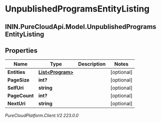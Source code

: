# UnpublishedProgramsEntityListing

## ININ.PureCloudApi.Model.UnpublishedProgramsEntityListing

## Properties

|Name | Type | Description | Notes|
|------------ | ------------- | ------------- | -------------|
| **Entities** | [**List&lt;Program&gt;**](Program) |  | [optional] |
| **PageSize** | **int?** |  | [optional] |
| **SelfUri** | **string** |  | [optional] |
| **PageCount** | **int?** |  | [optional] |
| **NextUri** | **string** |  | [optional] |



_PureCloudPlatform.Client.V2 223.0.0_
